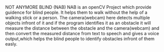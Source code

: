 NOT ANYMORE BLIND (NAB)
       NAB is an openCV Project which provide guidence for blind people. It helps them to walk without the help of a walking stick or a person.
       The camera(webcam) here detects multiple objects infront of it and if the program identifies it as an obstacle it will measure the distance
       between the obstacle and the camera(webcam) and then convert the measured distance from text to speech and gives a voice output,which helps
       the blind people to identify obstacles infront of them easly.
       
